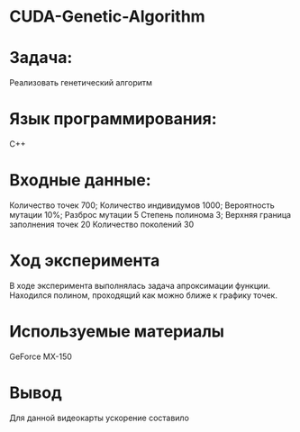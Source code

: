 # CUDA-Genetic-Algorithm

# Задача:

Реализовать генетический алгоритм
# Язык программирования: 
С++

# Входные данные:
Количество точек 700;
Количество индивидумов 1000;
Вероятность мутации 10%;
Разброс мутации 5
Степень полинома 3;
Верхняя граница заполнения точек 20
Количество поколений 30
# Ход эксперимента
В ходе эксперимента выполнялась задача апроксимации функции. Находился полином, проходящий как можно ближе к графику точек.
# Используемые материалы 
GeForce MX-150
# Вывод 
Для данной видеокарты ускорение составило 
